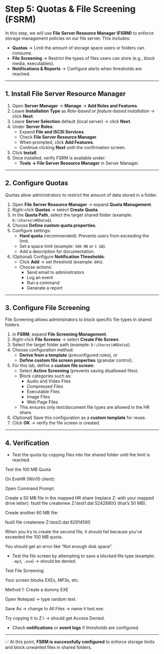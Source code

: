 # Step 5: Quotas & File Screening (FSRM)

In this step, we will use **File Server Resource Manager (FSRM)** to enforce storage management policies on our file server. This includes:  

- **Quotas** → Limit the amount of storage space users or folders can consume.  
- **File Screening** → Restrict the types of files users can store (e.g., block media, executables).  
- **Notifications & Reports** → Configure alerts when thresholds are reached.  


---

## 1. Install File Server Resource Manager

1. Open **Server Manager** → **Manage** → **Add Roles and Features**.  
2. Leave **Installation Type** as *Role-based or feature-based installation* → click **Next**.  
3. Leave **Server Selection** default (local server) → click **Next**.  
4. Under **Server Roles**:  
   - Expand **File and iSCSI Services**.  
   - Check **File Server Resource Manager**.  
   - When prompted, click **Add Features**.  
   - Continue clicking **Next** until the confirmation screen.  
5. Click **Install**.  
6. Once installed, verify FSRM is available under:  
   - **Tools → File Server Resource Manager** in Server Manager.  

---

## 2. Configure Quotas

Quotas allow administrators to restrict the amount of data stored in a folder.  

1. Open **File Server Resource Manager** → expand **Quota Management**.  
2. Right-click **Quotas** → select **Create Quota**.  
3. In the **Quota Path**, select the target shared folder (example: `D:\Shares\HRData$`).  
4. Choose **Define custom quota properties**.  
5. Configure settings:  
   - **Hard quota** (recommended): Prevents users from exceeding the limit.  
   - Set a space limit (example: `500 MB` or `1 GB`).  
   - Add a description for documentation.  
6. (Optional) Configure **Notification Thresholds**:  
   - Click **Add** → set threshold (example: `80%`).  
   - Choose actions:  
     - Send email to administrators  
     - Log an event  
     - Run a command  
     - Generate a report  

---

## 3. Configure File Screening

File Screening allows administrators to block specific file types in shared folders.  

1. In **FSRM**, expand **File Screening Management**.  
2. Right-click **File Screens** → select **Create File Screen**.  
3. Select the target folder path (example: `D:\Shares\HRData$`).  
4. Choose configuration method:  
   - **Derive from a template** (preconfigured rules), or  
   - **Define custom file screen properties** (granular control).  
5. For this lab, define a **custom file screen**:  
   - Select **Active Screening** (prevents saving disallowed files).  
   - Block categories such as:  
     - Audio and Video Files  
     - Compressed Files  
     - Executable Files  
     - Image Files  
     - Web Page Files  
   - This ensures only text/document file types are allowed in the HR share.  
6. (Optional) Save this configuration as a **custom template** for reuse.  
7. Click **OK** → verify the file screen is created.  

---

## 4. Verification

- Test the quota by copying files into the shared folder until the limit is reached.

Test the 100 MB Quota

On EveHR (Win10 client):

Open Command Prompt.

Create a 50 MB file in the mapped HR share (replace Z: with your mapped drive letter): fsutil file createnew Z:\test1.dat 52428800 
(that’s 50 MB).

Create another 60 MB file:

fsutil file createnew Z:\test2.dat 62914560

When you try to create the second file, it should fail because you’ve exceeded the 100 MB quota.

You should get an error like “Not enough disk space”.






- Test the file screen by attempting to save a blocked file type (example: `.mp3`, `.exe`) → should be denied.



Test File Screening

Your screen blocks EXEs, MP3s, etc.

Method 1: Create a dummy EXE

Open Notepad → type random text.

Save As → change to All Files → name it test.exe.

Try copying it to Z:\ → should get Access Denied.


- Check **notifications** or **event logs** if thresholds are configured.  

---

✅ At this point, **FSRM is successfully configured** to enforce storage limits and block unwanted files in shared folders.  

